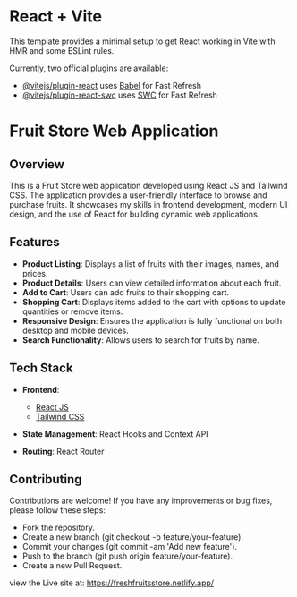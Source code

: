 # React + Vite

This template provides a minimal setup to get React working in Vite with HMR and some ESLint rules.

Currently, two official plugins are available:

- [@vitejs/plugin-react](https://github.com/vitejs/vite-plugin-react/blob/main/packages/plugin-react/README.md) uses [Babel](https://babeljs.io/) for Fast Refresh
- [@vitejs/plugin-react-swc](https://github.com/vitejs/vite-plugin-react-swc) uses [SWC](https://swc.rs/) for Fast Refresh

# Fruit Store Web Application

## Overview

This is a Fruit Store web application developed using React JS and Tailwind CSS. The application provides a user-friendly interface to browse and purchase fruits. It showcases my skills in frontend development, modern UI design, and the use of React for building dynamic web applications.

## Features

- **Product Listing**: Displays a list of fruits with their images, names, and prices.
- **Product Details**: Users can view detailed information about each fruit.
- **Add to Cart**: Users can add fruits to their shopping cart.
- **Shopping Cart**: Displays items added to the cart with options to update quantities or remove items.
- **Responsive Design**: Ensures the application is fully functional on both desktop and mobile devices.
- **Search Functionality**: Allows users to search for fruits by name.

## Tech Stack

- **Frontend**: 
  - [React JS](https://reactjs.org/)
  - [Tailwind CSS](https://tailwindcss.com/)

- **State Management**: React Hooks and Context API

- **Routing**: React Router


## Contributing
Contributions are welcome! If you have any improvements or bug fixes, please follow these steps:

-  Fork the repository.
-  Create a new branch (git checkout -b feature/your-feature).
-  Commit your changes (git commit -am 'Add new feature').
-  Push to the branch (git push origin feature/your-feature).
-  Create a new Pull Request.

view the Live site at: https://freshfruitsstore.netlify.app/

